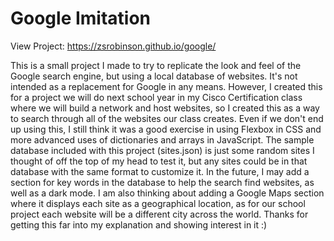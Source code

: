 # Google Imitation

View Project: https://zsrobinson.github.io/google/

This is a small project I made to try to replicate the look and feel of the Google search engine, but using a local database of websites. It's not intended as a replacement for Google in any means. However, I created this for a project we will do next school year in my Cisco Certification class where we will build a network and host websites, so I created this as a way to search through all of the websites our class creates. Even if we don't end up using this, I still think it was a good exercise in using Flexbox in CSS and more advanced uses of dictionaries and arrays in JavaScript. The sample database included with this project (sites.json) is just some random sites I thought of off the top of my head to test it, but any sites could be in that database with the same format to customize it. In the future, I may add a section for key words in the database to help the search find websites, as well as a dark mode. I am also thinking about adding a Google Maps section where it displays each site as a geographical location, as for our school project each website will be a different city across the world. Thanks for getting this far into my explanation and showing interest in it :)
